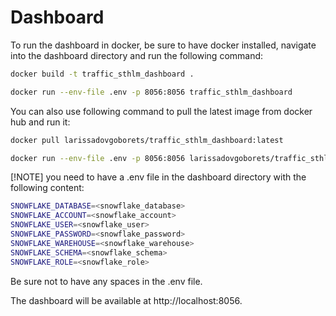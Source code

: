 # Dashboard

To run the dashboard in docker, be sure to have docker installed, navigate into the dashboard directory and run the following command:

```bash
docker build -t traffic_sthlm_dashboard .

docker run --env-file .env -p 8056:8056 traffic_sthlm_dashboard
```

You can also use following command to pull the latest image from docker hub and run it:

```bash
docker pull larissadovgoborets/traffic_sthlm_dashboard:latest

docker run --env-file .env -p 8056:8056 larissadovgoborets/traffic_sthlm_dashboard:latest
```

[!NOTE] you need to have a .env file in the dashboard directory with the following content:

```bash
SNOWFLAKE_DATABASE=<snowflake_database>
SNOWFLAKE_ACCOUNT=<snowflake_account>
SNOWFLAKE_USER=<snowflake_user>
SNOWFLAKE_PASSWORD=<snowflake_password>
SNOWFLAKE_WAREHOUSE=<snowflake_warehouse>
SNOWFLAKE_SCHEMA=<snowflake_schema>
SNOWFLAKE_ROLE=<snowflake_role>
```

Be sure not to have any spaces in the .env file.

The dashboard will be available at http://localhost:8056.